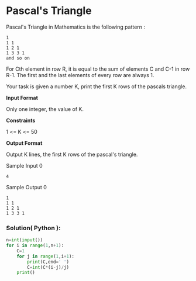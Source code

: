 # Pascal's Triangle
Pascal's Triangle in Mathematics is the following pattern :
```
1
1 1
1 2 1
1 3 3 1
and so on
```
For Cth element in row R, it is equal to the sum of elements C and C-1 in row R-1.
The first and the last elements of every row are always 1.

Your task is given a number K, print the first K rows of the pascals triangle.

**Input Format**

Only one integer, the value of K.

**Constraints**

1 <= K <= 50

**Output Format**

Output K lines, the first K rows of the pascal's triangle.

Sample Input 0
```
4
```
Sample Output 0
```
1
1 1
1 2 1
1 3 3 1
```
### Solution( Python ):

```py
n=int(input())
for i in range(1,n+1):
    C=1
    for j in range(1,i+1):
        print(C,end=' ')
        C=int(C*(i-j)/j)
    print()
```
